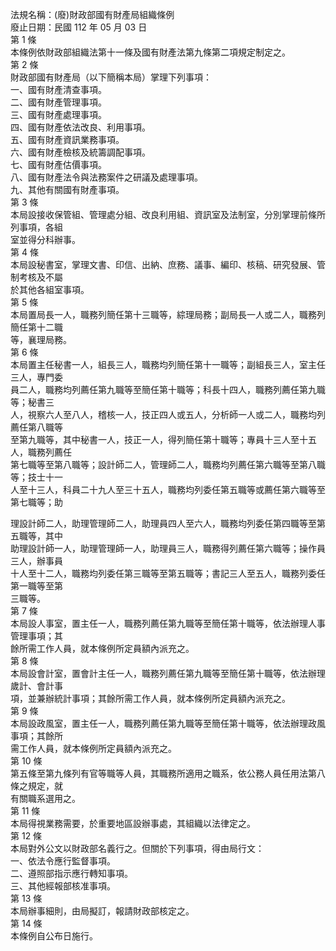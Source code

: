 法規名稱：(廢)財政部國有財產局組織條例  
廢止日期：民國 112 年 05 月 03 日  
第 1 條  
本條例依財政部組織法第十一條及國有財產法第九條第二項規定制定之。  
第 2 條  
財政部國有財產局（以下簡稱本局）掌理下列事項：  
一、國有財產清查事項。  
二、國有財產管理事項。  
三、國有財產處理事項。  
四、國有財產依法改良、利用事項。  
五、國有財產資訊業務事項。  
六、國有財產檢核及統籌調配事項。  
七、國有財產估價事項。  
八、國有財產法令與法務案件之研議及處理事項。  
九、其他有關國有財產事項。  
第 3 條  
本局設接收保管組、管理處分組、改良利用組、資訊室及法制室，分別掌理前條所列事項，各組  
室並得分科辦事。  
第 4 條  
本局設秘書室，掌理文書、印信、出納、庶務、議事、編印、核稿、研究發展、管制考核及不屬  
於其他各組室事項。  
第 5 條  
本局置局長一人，職務列簡任第十三職等，綜理局務；副局長一人或二人，職務列簡任第十二職  
等，襄理局務。  
第 6 條  
本局置主任秘書一人，組長三人，職務均列簡任第十一職等；副組長三人，室主任三人，專門委  
員二人，職務均列薦任第九職等至簡任第十職等；科長十四人，職務列薦任第九職等；秘書三  
人，視察六人至八人，稽核一人，技正四人或五人，分析師一人或二人，職務均列薦任第八職等  
至第九職等，其中秘書一人，技正一人，得列簡任第十職等；專員十三人至十五人，職務列薦任  
第七職等至第八職等；設計師二人，管理師二人，職務均列薦任第六職等至第八職等；技士十一  
人至十三人，科員二十九人至三十五人，職務均列委任第五職等或薦任第六職等至第七職等；助  


理設計師二人，助理管理師二人，助理員四人至六人，職務均列委任第四職等至第五職等，其中  
助理設計師一人，助理管理師一人，助理員三人，職務得列薦任第六職等；操作員三人，辦事員  
十人至十二人，職務均列委任第三職等至第五職等；書記三人至五人，職務列委任第一職等至第  
三職等。  
第 7 條  
本局設人事室，置主任一人，職務列薦任第九職等至簡任第十職等，依法辦理人事管理事項；其  
餘所需工作人員，就本條例所定員額內派充之。  
第 8 條  
本局設會計室，置會計主任一人，職務列薦任第九職等至簡任第十職等，依法辦理歲計、會計事  
項，並兼辦統計事項；其餘所需工作人員，就本條例所定員額內派充之。  
第 9 條  
本局設政風室，置主任一人，職務列薦任第九職等至簡任第十職等，依法辦理政風事項；其餘所  
需工作人員，就本條例所定員額內派充之。  
第 10 條  
第五條至第九條列有官等職等人員，其職務所適用之職系，依公務人員任用法第八條之規定，就  
有關職系選用之。  
第 11 條  
本局得視業務需要，於重要地區設辦事處，其組織以法律定之。  
第 12 條  
本局對外公文以財政部名義行之。但關於下列事項，得由局行文：  
一、依法令應行監督事項。  
二、遵照部指示應行轉知事項。  
三、其他經報部核准事項。  
第 13 條  
本局辦事細則，由局擬訂，報請財政部核定之。  
第 14 條  
本條例自公布日施行。  


